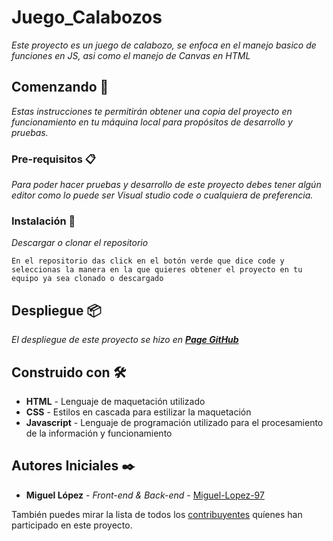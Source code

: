 # Juego_Calabozos

_Este proyecto es un juego de calabozo, se enfoca en el manejo basico de funciones en JS, asi como el manejo de Canvas en HTML_

## Comenzando 🚀

_Estas instrucciones te permitirán obtener una copia del proyecto en funcionamiento en tu máquina local para propósitos de desarrollo y pruebas._


### Pre-requisitos 📋

_Para poder hacer pruebas y desarrollo de este proyecto debes tener algún editor como lo puede ser Visual studio code o cualquiera de preferencia._


### Instalación 🔧


_Descargar o clonar el repositorio_


```
En el repositorio das click en el botón verde que dice code y seleccionas la manera en la que quieres obtener el proyecto en tu equipo ya sea clonado o descargado
```

## Despliegue 📦

_El despliegue de este proyecto se hizo en [**Page GitHub**](https://miguel-lopez-97.github.io/Juego_Calabozos/)_

## Construido con 🛠️

* **HTML** - Lenguaje de maquetación utilizado
* **CSS** - Estilos en cascada para estilizar la maquetación
* **Javascript** - Lenguaje de programación utilizado para el procesamiento de la información y funcionamiento

## Autores Iniciales ✒️

* **Miguel López** - *Front-end & Back-end* - [Miguel-Lopez-97](https://github.com/Miguel-Lopez-97)

También puedes mirar la lista de todos los [contribuyentes](https://github.com/your/project/contributors) quíenes han participado en este proyecto. 
